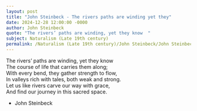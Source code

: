 ```yaml
---
layout: post
title: "John Steinbeck - The rivers paths are winding yet they"
date: 2024-12-28 12:00:00 -0000
author: John Steinbeck
quote: "The rivers’ paths are winding, yet they know  "
subject: Naturalism (Late 19th century)
permalink: /Naturalism (Late 19th century)/John Steinbeck/John Steinbeck - The rivers paths are winding yet they
---
```


The rivers’ paths are winding, yet they know  
The course of life that carries them along;  
With every bend, they gather strength to flow,  
In valleys rich with tales, both weak and strong.  
Let us like rivers carve our way with grace,  
And find our journey in this sacred space.

- John Steinbeck
